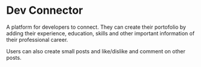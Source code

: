# Dev Connector

A platform for developers to connect. They can create their portofolio by adding their experience, education, skills and other important information of their professional career.

Users can also create small posts and like/dislike and comment on other posts.